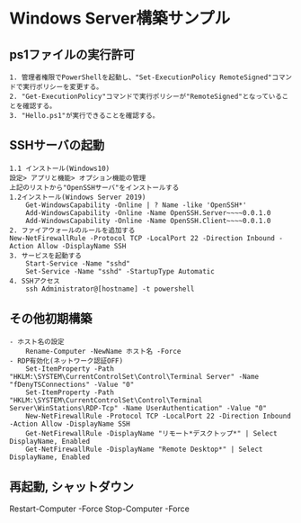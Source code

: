 # Windows Server構築サンプル
## ps1ファイルの実行許可
    1. 管理者権限でPowerShellを起動し、"Set-ExecutionPolicy RemoteSigned"コマンドで実行ポリシーを変更する。
    2. "Get-ExecutionPolicy"コマンドで実行ポリシーが"RemoteSigned"となっていることを確認する。
    3. "Hello.ps1"が実行できることを確認する。

## SSHサーバの起動
    1.1 インストール(Windows10)
    設定> アプリと機能> オプション機能の管理
    上記のリストから"OpenSSHサーバ"をインストールする
    1.2インストール(Windows Server 2019)
        Get-WindowsCapability -Online | ? Name -like 'OpenSSH*'
        Add-WindowsCapability -Online -Name OpenSSH.Server~~~~0.0.1.0
        Add-WindowsCapability -Online -Name OpenSSH.Client~~~~0.0.1.0
    2. ファイアウォールのルールを追加する
    New-NetFirewallRule -Protocol TCP -LocalPort 22 -Direction Inbound -Action Allow -DisplayName SSH
    3. サービスを起動する
        Start-Service -Name "sshd"
        Set-Service -Name "sshd" -StartupType Automatic
    4. SSHアクセス
        ssh Administrator@[hostname] -t powershell

## その他初期構築
    - ホスト名の設定
        Rename-Computer -NewName ホスト名 -Force
    - RDP有効化(ネットワーク認証OFF)
        Set-ItemProperty -Path "HKLM:\SYSTEM\CurrentControlSet\Control\Terminal Server" -Name "fDenyTSConnections" -Value "0"
        Set-ItemProperty -Path "HKLM:\SYSTEM\CurrentControlSet\Control\Terminal Server\WinStations\RDP-Tcp" -Name UserAuthentication" -Value "0"
        New-NetFirewallRule -Protocol TCP -LocalPort 22 -Direction Inbound -Action Allow -DisplayName SSH
        Get-NetFirewallRule -DisplayName "リモート*デスクトップ*" | Select DisplayName, Enabled
        Get-NetFirewallRule -DisplayName "Remote Desktop*" | Select DisplayName, Enabled

## 再起動, シャットダウン
Restart-Computer -Force
Stop-Computer -Force